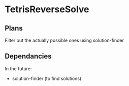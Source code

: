 # TetrisReverseSolve
## Plans
Filter out the actually possible ones using solution-finder
## Dependancies
In the future:
 - solution-finder (to find solutions)
